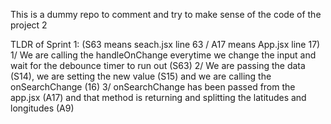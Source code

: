 This is a dummy repo to comment and try to make sense of the code of the project 2


TLDR of Sprint 1:
(S63 means seach.jsx line 63 / A17 means App.jsx line 17)
1/ We are calling the handleOnChange everytime we change the input and wait for the debounce timer to run out (S63)
2/ We are passing the data (S14), we are setting the new value (S15) and we are calling the onSearchChange (16)
3/ onSearchChange has been passed from the app.jsx (A17) and that method is returning and splitting the latitudes and longitudes (A9)
